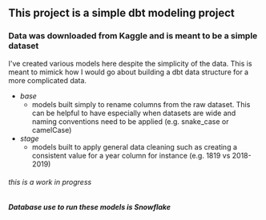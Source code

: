 ## This project is a simple dbt modeling project


### Data was downloaded from Kaggle and is meant to be a simple dataset 


I've created various models here despite the simplicity of the data. This 
is meant to mimick how I would go about building a dbt data structure for 
a more complicated data.

* *base* 
  * models built simply to rename columns from the raw dataset. This can be helpful to have especially when datasets are wide and naming conventions need to be applied (e.g. snake_case or camelCase)
* *stage*
  * models built to apply general data cleaning such as creating a consistent value for a year column for instance (e.g. 1819 vs 2018-2019)

###### *_this is a work in progress_*

#### _Database use to run these models is Snowflake_

